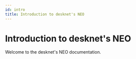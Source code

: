 ```yaml
---
id: intro
title: Introduction to desknet's NEO
---
```


# Introduction to desknet's NEO

Welcome to the desknet's NEO documentation.
